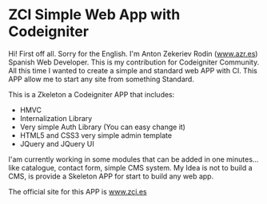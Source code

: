 <h1>ZCI Simple Web App with Codeigniter</h1>

Hi! First off all. Sorry for the English. I'm Anton Zekeriev Rodin (www.azr.es) Spanish Web Developer. This is my contribution
for Codeigniter Community. All this time I wanted to create a simple and standard web APP with CI. This APP allow me to start any
site from something Standard.

This is a Zkeleton a Codeigniter APP that includes:

<ul>
<li>HMVC</li>
<li>Internalization Library</li>
<li>Very simple Auth Library (You can easy change it)</li>
<li>HTML5 and CSS3 very simple admin template</li>
<li>JQuery and JQuery UI</li>
</ul>

I'am currently working in some modules that can be added in one minutes... like catalogue, contact form, simple CMS system.
My Idea is not to build a CMS, is provide a Skeleton APP for start to build any web app.

The official site for this APP is <a href="http://www.zci.es">www.zci.es</a>